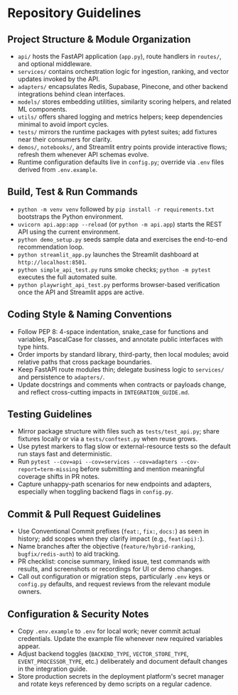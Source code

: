 # Repository Guidelines

## Project Structure & Module Organization
- `api/` hosts the FastAPI application (`app.py`), route handlers in `routes/`, and optional middleware.
- `services/` contains orchestration logic for ingestion, ranking, and vector updates invoked by the API.
- `adapters/` encapsulates Redis, Supabase, Pinecone, and other backend integrations behind clean interfaces.
- `models/` stores embedding utilities, similarity scoring helpers, and related ML components.
- `utils/` offers shared logging and metrics helpers; keep dependencies minimal to avoid import cycles.
- `tests/` mirrors the runtime packages with pytest suites; add fixtures near their consumers for clarity.
- `demos/`, `notebooks/`, and Streamlit entry points provide interactive flows; refresh them whenever API schemas evolve.
- Runtime configuration defaults live in `config.py`; override via `.env` files derived from `.env.example`.

## Build, Test & Run Commands
- `python -m venv venv` followed by `pip install -r requirements.txt` bootstraps the Python environment.
- `uvicorn api.app:app --reload` (or `python -m api.app`) starts the REST API using the current environment.
- `python demo_setup.py` seeds sample data and exercises the end-to-end recommendation loop.
- `python streamlit_app.py` launches the Streamlit dashboard at `http://localhost:8501`.
- `python simple_api_test.py` runs smoke checks; `python -m pytest` executes the full automated suite.
- `python playwright_api_test.py` performs browser-based verification once the API and Streamlit apps are active.

## Coding Style & Naming Conventions
- Follow PEP 8: 4-space indentation, snake_case for functions and variables, PascalCase for classes, and annotate public interfaces with type hints.
- Order imports by standard library, third-party, then local modules; avoid relative paths that cross package boundaries.
- Keep FastAPI route modules thin; delegate business logic to `services/` and persistence to `adapters/`.
- Update docstrings and comments when contracts or payloads change, and reflect cross-cutting impacts in `INTEGRATION_GUIDE.md`.

## Testing Guidelines
- Mirror package structure with files such as `tests/test_api.py`; share fixtures locally or via a `tests/conftest.py` when reuse grows.
- Use pytest markers to flag slow or external-resource tests so the default run stays fast and deterministic.
- Run `pytest --cov=api --cov=services --cov=adapters --cov-report=term-missing` before submitting and mention meaningful coverage shifts in PR notes.
- Capture unhappy-path scenarios for new endpoints and adapters, especially when toggling backend flags in `config.py`.

## Commit & Pull Request Guidelines
- Use Conventional Commit prefixes (`feat:`, `fix:`, `docs:`) as seen in history; add scopes when they clarify impact (e.g., `feat(api):`).
- Name branches after the objective (`feature/hybrid-ranking`, `bugfix/redis-auth`) to aid tracking.
- PR checklist: concise summary, linked issue, test commands with results, and screenshots or recordings for UI or demo changes.
- Call out configuration or migration steps, particularly `.env` keys or `config.py` defaults, and request reviews from the relevant module owners.

## Configuration & Security Notes
- Copy `.env.example` to `.env` for local work; never commit actual credentials. Update the example file whenever new required variables appear.
- Adjust backend toggles (`BACKEND_TYPE`, `VECTOR_STORE_TYPE`, `EVENT_PROCESSOR_TYPE`, etc.) deliberately and document default changes in the integration guide.
- Store production secrets in the deployment platform's secret manager and rotate keys referenced by demo scripts on a regular cadence.
